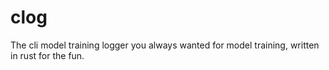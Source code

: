 # clog
The cli model training logger you always wanted for model training, written in rust for the fun.
